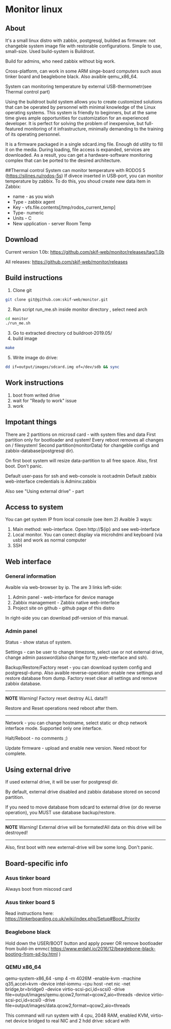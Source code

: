 # Monitor linux

## About

It's a small linux distro with zabbix, postgresql, builded as firmware: not changeble system image file with restorable configurations. Simple to use, small-size.
Used build-system is Buildroot.

Build for admins, who need zabbix without big work.

Cross-platform, can work in some ARM singe-board computers such asus tinker board and beaglebone black. Also avaible qemu_x86_64.

System can monitoring temperature by external USB-thermometr(see Thermal control part)

Using the buildroot build system allows you to create customized solutions that can be operated by personnel with minimal knowledge of the Linux operating systems. This system is friendly to beginners, but at the same time gives ample opportunities for customization for an experienced developer. It is perfect for solving the problem of inexpensive, but full-featured monitoring of it infrastructure, minimally demanding to the training of its operating personnel.

It is a firmware packaged in a single sdcard.img file. Enough dd utility to fill it on the media.
During loading, file access is expanded, services are downloaded. As a result, you can get a hardware-software monitoring complex that can be ported to the desired architecture.

##Thermal control
System can monitor temperature with RODOS 5 (https://silines.ru/rodos-5s)
If divece inserted in USB-port, you can monitor temperature by zabbix. To do this, you shoud create new data item in Zabbix:

- name - as you wish
- Type - zabbix  agent
- Key - vfs.file.contents[/tmp/rodos_current_temp]
- Type- numeric
- Units - C
- New upplication - server Room Temp

## Download
Current version 1.0b:
https://github.com/skif-web/monitor/releases/tag/1.0b

All releases:
https://github.com/skif-web/monitor/releases

## Build instructions
1. Clone git
```bash
git clone git@github.com:skif-web/monitor.git
```
2. Run script run_me.sh inside monitor directory , select need arch
```bash
cd monitor
./run_me.sh
```
3. Go to extracted directory
cd buildroot-2019.05/
4. build image
```bash
make 
```
5. Write image do drive:
```bash
dd if=output/images/sdcard.img of=/dev/sdb && sync
```
## Work instructions

1. boot from writed drive
2. wait for "Ready to work" issue
3. work

## Impotant things
There are 2 partitions on microsd card - with system files and data 
First partition only for bootloader and system!
Every reboot removes all changes on / filesystem!
Second partition(monitorData) for changeble configs and zabbix-database(postgresql dir).

On first boot system will resize data-partition to all free space.
Also, first boot. Don't panic.

Default user-pass for ssh and web-console is root:admin
Default zabbix web-interface credentials is Adminx:zabbix

Also see "Using external drive" - part

## Access to system
You can get system IP from local console (see item 2)
Avaible 3 ways:

1. Main method: web-interface. Open http://${ip} and see web-interface
2. Local monitor. You can conect display via microhdmi and keyboard (via usb) and work as normal computer
3. SSH

## Web interface
### General information
Avaible via web-browser by ip.
The are 3 links left-side:

1. Admin panel - web-interface for device manage
2. Zabbix management - Zabbix native web-interface
3. Project site on github - github page of this distro

In right-side you can download pdf-version of this manual.

### Admin panel

Status - show status of system.

Settings - can be user to change timezone, select use or not external  drive, change admin password(also change for tty,web-nterface and ssh).

Backup/Restore/Factory reset - you can download system config and postgresql-dump. Also avaible reverse-operation: enable new settings and restore database from dump. Factory reset clear all settings and remove zabbix database.

---

**NOTE**
Warning! Factory reset destroy ALL data!!!

Restore and Reset operations need reboot after them.

---

Network - you can change hostname, select static or dhcp network interface mode. Supported only one interface.

Halt/Reboot - no comments ;)

Update firmware - upload and enable new version. Need reboot for complete.


## Using external drive
If  used external drive, it will be user for postgresql dir.

By default, external drive disabled and zabbix database stored on second partition.

If you need to move database from sdcard to external drive (or do reverse operation), you MUST use database backup/restore.

---

**NOTE**
Warning! External drive will be formated!All data on this drive will be destroyed!

---
Also, first boot with new external-drive will bw some long. Don't panic.



## Board-specific info

### Asus tinker board
Always boot from miscosd card

### Asus tinker board S
Read instructions here: https://tinkerboarding.co.uk/wiki/index.php/Setup#Boot_Priority

### Beaglebone black
Hold down the USER/BOOT button and apply power 
OR 
remove bootloader from build-im emmc( https://www.erdahl.io/2016/12/beaglebone-black-booting-from-sd-by.html )

### QEMU x86_64


qemu-system-x86_64 -smp 4 -m 4026M -enable-kvm -machine q35,accel=kvm -device intel-iommu -cpu host -net nic -net bridge,br=bridge0 -device virtio-scsi-pci,id=scsi0 -drive file=output/images/qemu.qcow2,format=qcow2,aio=threads -device virtio-scsi-pci,id=scsi0 -drive file=output/images/data.qcow2,format=qcow2,aio=threads

This command will run system with 4 cpu, 2048 RAM, enabled KVM, virtio-net device bridged to real NIC and 2 hdd drive: sdcard with 
